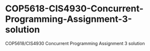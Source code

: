 # COP5618-CIS4930-Concurrent-Programming-Assignment-3-solution
COP5618/CIS4930 Concurrent Programming Assignment 3 solution
